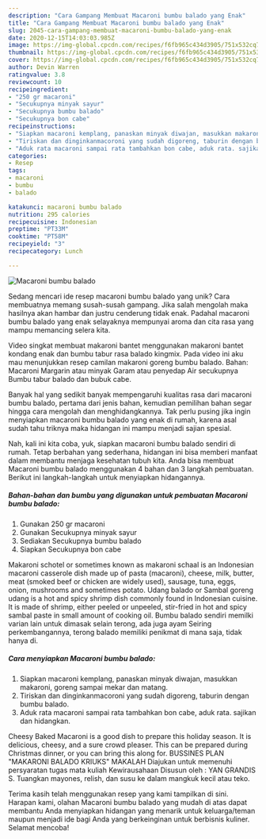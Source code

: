 ```yaml
---
description: "Cara Gampang Membuat Macaroni bumbu balado yang Enak"
title: "Cara Gampang Membuat Macaroni bumbu balado yang Enak"
slug: 2045-cara-gampang-membuat-macaroni-bumbu-balado-yang-enak
date: 2020-12-15T14:03:03.985Z
image: https://img-global.cpcdn.com/recipes/f6fb965c434d3905/751x532cq70/macaroni-bumbu-balado-foto-resep-utama.jpg
thumbnail: https://img-global.cpcdn.com/recipes/f6fb965c434d3905/751x532cq70/macaroni-bumbu-balado-foto-resep-utama.jpg
cover: https://img-global.cpcdn.com/recipes/f6fb965c434d3905/751x532cq70/macaroni-bumbu-balado-foto-resep-utama.jpg
author: Devin Warren
ratingvalue: 3.8
reviewcount: 10
recipeingredient:
- "250 gr macaroni"
- "Secukupnya minyak sayur"
- "Secukupnya bumbu balado"
- "Secukupnya bon cabe"
recipeinstructions:
- "Siapkan macaroni kemplang, panaskan minyak diwajan, masukkan makaroni, goreng sampai mekar dan matang."
- "Tiriskan dan dinginkanmacoroni yang sudah digoreng, taburin dengan bumbu balado."
- "Aduk rata macaroni sampai rata tambahkan bon cabe, aduk rata. sajikan dan hidangkan."
categories:
- Resep
tags:
- macaroni
- bumbu
- balado

katakunci: macaroni bumbu balado 
nutrition: 295 calories
recipecuisine: Indonesian
preptime: "PT33M"
cooktime: "PT58M"
recipeyield: "3"
recipecategory: Lunch

---
```



![Macaroni bumbu balado](https://img-global.cpcdn.com/recipes/f6fb965c434d3905/751x532cq70/macaroni-bumbu-balado-foto-resep-utama.jpg)

Sedang mencari ide resep macaroni bumbu balado yang unik? Cara membuatnya memang susah-susah gampang. Jika salah mengolah maka hasilnya akan hambar dan justru cenderung tidak enak. Padahal macaroni bumbu balado yang enak selayaknya mempunyai aroma dan cita rasa yang mampu memancing selera kita.

Video singkat membuat makaroni bantet menggunakan makaroni bantet kondang enak dan bumbu tabur rasa balado kingmix. Pada video ini aku mau menunjukkan resep camilan makaroni goreng bumbu balado. Bahan: Macaroni Margarin atau minyak Garam atau penyedap Air secukupnya Bumbu tabur balado dan bubuk cabe.

Banyak hal yang sedikit banyak mempengaruhi kualitas rasa dari macaroni bumbu balado, pertama dari jenis bahan, kemudian pemilihan bahan segar hingga cara mengolah dan menghidangkannya. Tak perlu pusing jika ingin menyiapkan macaroni bumbu balado yang enak di rumah, karena asal sudah tahu triknya maka hidangan ini mampu menjadi sajian spesial.


Nah, kali ini kita coba, yuk, siapkan macaroni bumbu balado sendiri di rumah. Tetap berbahan yang sederhana, hidangan ini bisa memberi manfaat dalam membantu menjaga kesehatan tubuh kita. Anda bisa membuat Macaroni bumbu balado menggunakan 4 bahan dan 3 langkah pembuatan. Berikut ini langkah-langkah untuk menyiapkan hidangannya.

<!--inarticleads1-->

##### Bahan-bahan dan bumbu yang digunakan untuk pembuatan Macaroni bumbu balado:

1. Gunakan 250 gr macaroni
1. Gunakan Secukupnya minyak sayur
1. Sediakan Secukupnya bumbu balado
1. Siapkan Secukupnya bon cabe


Makaroni schotel or sometimes known as makaroni schaal is an Indonesian macaroni casserole dish made up of pasta (macaroni), cheese, milk, butter, meat (smoked beef or chicken are widely used), sausage, tuna, eggs, onion, mushrooms and sometimes potato. Udang balado or Sambal goreng udang is a hot and spicy shrimp dish commonly found in Indonesian cuisine. It is made of shrimp, either peeled or unpeeled, stir-fried in hot and spicy sambal paste in small amount of cooking oil. Bumbu balado sendiri memilki varian lain untuk dimasak selain terong, ada juga ayam Seiring perkembangannya, terong balado memiliki penikmat di mana saja, tidak hanya di. 

<!--inarticleads2-->

##### Cara menyiapkan Macaroni bumbu balado:

1. Siapkan macaroni kemplang, panaskan minyak diwajan, masukkan makaroni, goreng sampai mekar dan matang.
1. Tiriskan dan dinginkanmacoroni yang sudah digoreng, taburin dengan bumbu balado.
1. Aduk rata macaroni sampai rata tambahkan bon cabe, aduk rata. sajikan dan hidangkan.


Cheesy Baked Macaroni is a good dish to prepare this holiday season. It is delicious, cheesy, and a sure crowd pleaser. This can be prepared during Christmas dinner, or you can bring this along for. BUSSINES PLAN &#34;MAKARONI BALADO KRIUKS&#34; MAKALAH Diajukan untuk memenuhi persyaratan tugas mata kuliah Kewirausahaan Disusun oleh : YAN GRANDIS S. Tuangkan mayones, relish, dan susu ke dalam mangkuk kecil atau teko. 

Terima kasih telah menggunakan resep yang kami tampilkan di sini. Harapan kami, olahan Macaroni bumbu balado yang mudah di atas dapat membantu Anda menyiapkan hidangan yang menarik untuk keluarga/teman maupun menjadi ide bagi Anda yang berkeinginan untuk berbisnis kuliner. Selamat mencoba!
